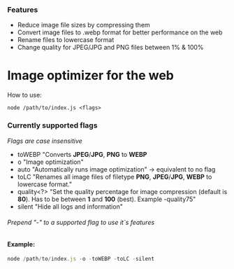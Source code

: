 ### Features

- Reduce image file sizes by compressing them
- Convert image files to .webp format for better performance on the web
- Rename files to lowercase format
- Change quality for JPEG/JPG and PNG files between 1% & 100%

# Image optimizer for the web

How to use:
```shell 
node /path/to/index.js <flags>
```

### Currently supported flags
*Flags are case insensitive*

- toWEBP
"Converts **JPEG**/**JPG**, **PNG** to **WEBP**
- o
"Image optimization"
- auto
"Automatically runs image optimization" -> equivalent to no flag
- toLC
"Renames all image files of filetype **PNG**, **JPEG**/**JPG**, **WEBP** to lowercase format."
- quality<?>
"Set the quality percentage for image compression (default is **80**). Has to be between **1** and **100** (best). Example -quality75"
- silent
"Hide all logs and information"

###### *Prepend "-" to a supported flag to use it`s features*

#### Example:
```javascript
node /path/to/index.js -o -toWEBP -toLC -silent
```
